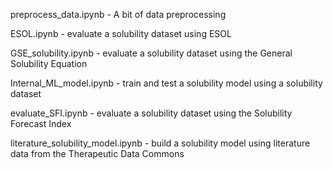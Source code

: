 preprocess_data.ipynb - A bit of data preprocessing

ESOL.ipynb - evaluate a solubility dataset using ESOL

GSE_solubility.ipynb - evaluate a solubility dataset using the General Solubility Equation

Internal_ML_model.ipynb - train and test a solubility model using a solubility dataset

evaluate_SFI.ipynb - evaluate a solubility dataset using the Solubility Forecast Index

literature_solubility_model.ipynb - build a solubility model using literature data from the Therapeutic Data Commons

